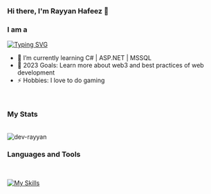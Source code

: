 ### Hi there, I'm Rayyan Hafeez 👋

<h3>I am a</h3>

[![Typing SVG](https://readme-typing-svg.demolab.com?font=Fira+Code&weight=100&size=35&pause=200&color=E45353&width=435&lines=MERN+Stack+Developer;PHP+Developer)](https://git.io/typing-svg)

- 🌱 I’m currently learning C# | ASP.NET | MSSQL
- 🥅 2023 Goals: Learn more about web3 and best practices of web development
- ⚡ Hobbies: I love to do gaming

<br/>
<h3>My Stats</h3>
<br/>
<img align="center" src="https://github-readme-streak-stats.herokuapp.com/?user=dev-rayyan&theme=dark" alt="dev-rayyan" />

<br/>
<h3>Languages and Tools</h3>
<br/>

[![My Skills](https://skillicons.dev/icons?i=html,css,js,ts,jquery,bootstrap,sass,php,laravel,react,next,redux,materialui,nodejs,expressjs,mongodb,mysql,postman)](https://skillicons.dev)

<!--
**dev-rayyan/dev-rayyan** is a ✨ _special_ ✨ repository because its `README.md` (this file) appears on your GitHub profile.

Here are some ideas to get you started:

- 🔭 I’m currently working on ...
- 🌱 I’m currently learning ...
- 👯 I’m looking to collaborate on ...
- 🤔 I’m looking for help with ...
- 💬 Ask me about ...
- 📫 How to reach me: ...
- 😄 Pronouns: ...
- ⚡ Fun fact: ...
-->
